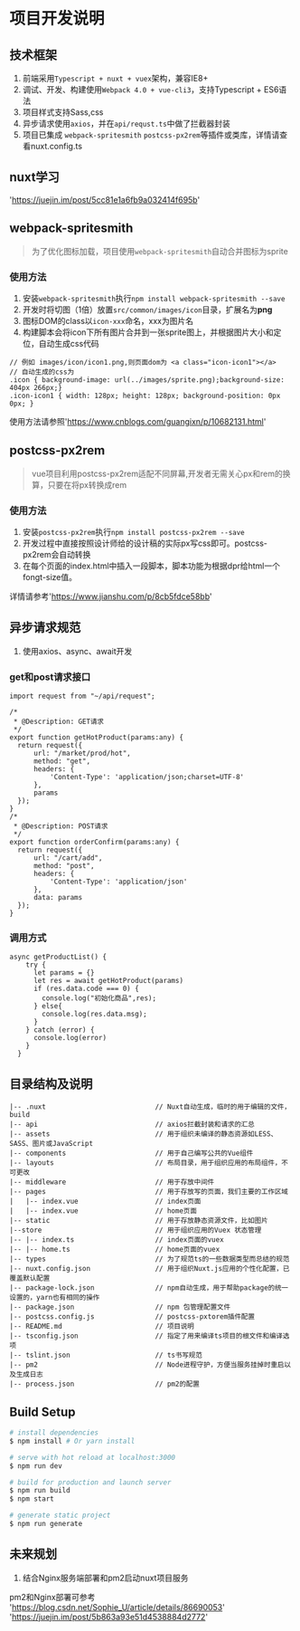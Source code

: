 # 项目开发说明
## 技术框架
1. 前端采用`Typescript + nuxt + vuex`架构，兼容IE8+
2. 调试、开发、构建使用`Webpack 4.0 + vue-cli3`，支持Typescript + ES6语法
3. 项目样式支持Sass,css
4. 异步请求使用`axios`，并在`api/requst.ts`中做了拦截器封装
5. 项目已集成 `webpack-spritesmith` `postcss-px2rem`等插件或类库，详情请查看nuxt.config.ts

## nuxt学习
'https://juejin.im/post/5cc81e1a6fb9a032414f695b'
## webpack-spritesmith
> 为了优化图标加载，项目使用`webpack-spritesmith`自动合并图标为sprite

### 使用方法
1. 安装`webpack-spritesmith`执行`npm install webpack-spritesmith --save`
2. 开发时将切图（1倍）放置`src/common/images/icon`目录，扩展名为**png**
3. 图标DOM的class以`icon-xxx`命名，xxx为图片名
4. 构建脚本会将icon下所有图片合并到一张sprite图上，并根据图片大小和定位，自动生成css代码

```
// 例如 images/icon/icon1.png,则页面dom为 <a class="icon-icon1"></a>
// 自动生成的css为
.icon { background-image: url(../images/sprite.png);background-size: 404px 266px;}
.icon-icon1 { width: 128px; height: 128px; background-position: 0px 0px; }

```
使用方法请参照'https://www.cnblogs.com/guangixn/p/10682131.html'

## postcss-px2rem
> vue项目利用postcss-px2rem适配不同屏幕,开发者无需关心px和rem的换算，只要在将px转换成rem

### 使用方法
1. 安装`postcss-px2rem`执行`npm install postcss-px2rem --save`
2. 开发过程中直接按照设计师给的设计稿的实际px写css即可。postcss-px2rem会自动转换
3. 在每个页面的index.html中插入一段脚本，脚本功能为根据dpr给html一个fongt-size值。

详情请参考'https://www.jianshu.com/p/8cb5fdce58bb'

## 异步请求规范
1. 使用axios、async、await开发

### get和post请求接口
```
import request from "~/api/request";

/*
 * @Description: GET请求
 */
export function getHotProduct(params:any) {
  return request({
      url: "/market/prod/hot",
      method: "get",
      headers: {
          'Content-Type': 'application/json;charset=UTF-8'
      },
      params
  });
}
/*
 * @Description: POST请求
 */
export function orderConfirm(params:any) {
  return request({
      url: "/cart/add",
      method: "post",
      headers: {
          'Content-Type': 'application/json'
      },
      data: params
  });
}

```

### 调用方式 

```
async getProductList() {
    try {
      let params = {}
      let res = await getHotProduct(params)
      if (res.data.code === 0) {
        console.log("初始化商品",res);
      } else{
        console.log(res.data.msg);
      }
    } catch (error) {
      console.log(error)
    }
  }

```

## 目录结构及说明

```
|-- .nuxt                           // Nuxt自动生成，临时的用于编辑的文件，build
|-- api                             // axios拦截封装和请求的汇总
|-- assets                          // 用于组织未编译的静态资源如LESS、SASS、图片或JavaScript
|-- components                      // 用于自己编写公共的Vue组件
|-- layouts                         // 布局目录，用于组织应用的布局组件，不可更改
|-- middleware                      // 用于存放中间件
|-- pages                           // 用于存放写的页面，我们主要的工作区域
|   |-- index.vue                   // index页面
|   |-- index.vue                   // home页面
|-- static                          // 用于存放静态资源文件，比如图片
|--store                            // 用于组织应用的Vuex 状态管理
|-- |-- index.ts                    // index页面的vuex
|-- |-- home.ts                     // home页面的vuex
|-- types                           // 为了规范ts的一些数据类型而总结的规范
|-- nuxt.config.json                // 用于组织Nuxt.js应用的个性化配置，已覆盖默认配置
|-- package-lock.json               // npm自动生成，用于帮助package的统一设置的，yarn也有相同的操作
|-- package.json                    // npm 包管理配置文件
|-- postcss.config.js               // postcss-pxtorem插件配置
|-- README.md                       // 项目说明
|-- tsconfig.json                   // 指定了用来编译ts项目的根文件和编译选项
|-- tslint.json                     // ts书写规范
|-- pm2                             // Node进程守护，方便当服务挂掉时重启以及生成日志
|-- process.json                    // pm2的配置
```

## Build Setup
``` bash
# install dependencies
$ npm install # Or yarn install

# serve with hot reload at localhost:3000
$ npm run dev

# build for production and launch server
$ npm run build
$ npm start

# generate static project
$ npm run generate
```

## 未来规划
1. 结合Nginx服务端部署和pm2启动nuxt项目服务

pm2和Nginx部署可参考
'https://blog.csdn.net/Sophie_U/article/details/86690053'
'https://juejin.im/post/5b863a93e51d4538884d2772'
